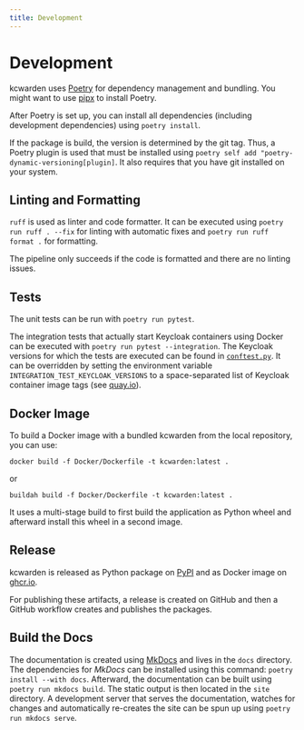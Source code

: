 ```yaml
---
title: Development
---
```


# Development

kcwarden uses [Poetry](https://python-poetry.org/) for dependency management and bundling.
You might want to use [pipx](https://github.com/pypa/pipx) to install Poetry.

After Poetry is set up, you can install all dependencies (including development dependencies) using `poetry install`.

If the package is build, the version is determined by the git tag.
Thus, a Poetry plugin is used that must be installed using `poetry self add "poetry-dynamic-versioning[plugin]`.
It also requires that you have git installed on your system.

## Linting and Formatting

`ruff` is used as linter and code formatter.
It can be executed using `poetry run ruff . --fix` for linting with automatic fixes and `poetry run ruff format .` for
formatting.

The pipeline only succeeds if the code is formatted and there are no linting issues.

## Tests

The unit tests can be run with `poetry run pytest`.

The integration tests that actually start Keycloak containers using Docker can be executed
with `poetry run pytest --integration`.
The Keycloak versions for which the tests are executed can be found in [`conftest.py`](./tests/integration/conftest.py).
It can be overridden by setting the environment variable `INTEGRATION_TEST_KEYCLOAK_VERSIONS` to a space-separated list
of Keycloak container image tags (see [quay.io](https://quay.io/repository/keycloak/keycloak?tab=tags)).

## Docker Image

To build a Docker image with a bundled kcwarden from the local repository, you can use:

```shell
docker build -f Docker/Dockerfile -t kcwarden:latest .
```

or

```shell
buildah build -f Docker/Dockerfile -t kcwarden:latest .
```

It uses a multi-stage build to first build the application as Python wheel and afterward install this wheel in a second
image.

## Release

kcwarden is released as Python package on [PyPI](https://pypi.org/project/kcwarden/) and as Docker image
on [ghcr.io](https://github.com/iteratec/kcwarden/pkgs/container/kcwarden).

For publishing these artifacts, a release is created on GitHub and then a GitHub workflow creates and publishes the
packages.

## Build the Docs

The documentation is created using [MkDocs](https://www.mkdocs.org/) and lives in the `docs` directory.
The dependencies for _MkDocs_ can be installed using this command: `poetry install --with docs`.
Afterward, the documentation can be built using `poetry run mkdocs build`.
The static output is then located in the `site` directory.
A development server that serves the documentation, watches for changes and automatically re-creates the site can be
spun up using `poetry run mkdocs serve`.